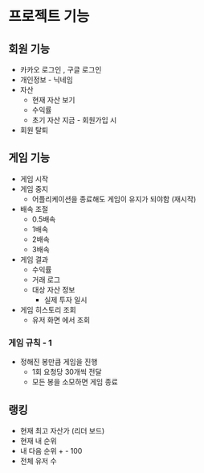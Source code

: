 # 프로젝트 기능

## 회원 기능

- 카카오 로그인 , 구글 로그인
- 개인정보 - 닉네임
- 자산
    - 현재 자산 보기
    - 수익률
    - 초기 자산 지금 - 회원가입 시
- 회원 탈퇴

## 게임 기능

- 게임 시작
- 게임 중지
    - 어플리케이션을 종료해도 게임이 유지가 되야함 (재시작)
- 배속 조절
    - 0.5배속
    - 1배속
    - 2배속
    - 3배속
- 게임 결과
    - 수익률
    - 거래 로그
    - 대상 자산 정보
        - 실제 투자 일시
- 게임 히스토리 조회
    - 유저 화면 에서 조회

### 게임 규칙 - 1

- 정해진 봉만큼 게임을 진행
    - 1회 요청당 30개씩 전달
    - 모든 봉을 소모하면 게임 종료
    

## 랭킹

- 현재 최고 자산가 (리더 보드)
- 현재 내 순위
- 내 다음 순위 + - 100
- 전체 유저 수
